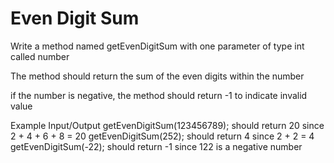 # Even Digit Sum    

Write a method named getEvenDigitSum with one parameter of type int called number

The method should return the sum of the even digits within the number

if the number is negative, the method should return -1 to indicate invalid value

Example Input/Output
getEvenDigitSum(123456789); should return 20 since 2 + 4 + 6 + 8 = 20
getEvenDigitSum(252); should return 4 since 2 + 2 = 4
getEvenDigitSum(-22); should return -1 since 122 is a negative number

